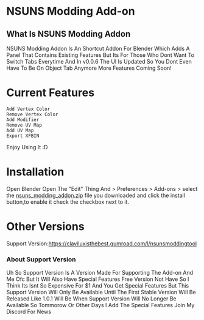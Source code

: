 # NSUNS Modding Add-on

## What Is NSUNS Modding Addon

NSUNS Modding Addon Is An Shortcut Addon For Blender Which Adds A Panel That Contains Existing Features But Its For Those Who Dont Want To Switch Tabs Everytime And In v0.0.6 The UI Is Updated So You Dont Even Have To Be On Object Tab Anymore More Features Coming Soon!

# Current Features
```
Add Vertex Color
Remove Vertex Color
Add Modifier
Remove UV Map
Add UV Map
Export XFBIN
```

Enjoy Using It :D

# Installation

Open Blender Open The "Edit" Thing And > Preferences > Add-ons > select the [nsuns_modding_addon.zip](https://github.com/ClaviluxTheModder/NSUNS-Modding-Add-on/releases/tag/v0.0.6) file you downloaded and click the install button,to enable it check the checkbox next to it.

# Other Versions

Support Version:https://claviluxisthebest.gumroad.com/l/nsunsmoddingtool 

### About Support Version

Uh So Support Version Is A Version Made For Supporting The Add-on And Me Ofc But It Will Also Have Special Features Free Version Not Have So I Think Its Isnt So Expensive For $1 And You Get Special Features But This Support Version Will Only Be Available Until The First Stable Version Will Be Released Like 1.0.1 Will Be When Support Version Will No Longer Be Available So Tommorow Or Other Days I Add The Special Features Join My Discord For News
